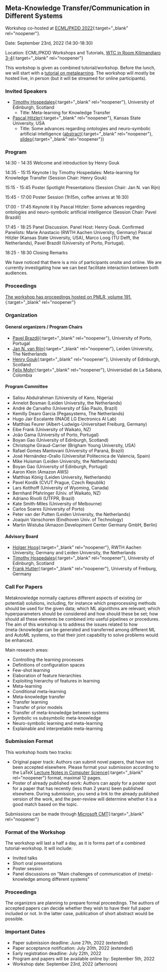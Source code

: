 ## Meta-Knowledge Transfer/Communication in Different Systems
Workshop co-hosted at [ECML/PKDD 2022](https://2022.ecmlpkdd.org/){:target="_blank" rel="noopener"}. 

Date: September 23rd, 2022 (14:30-18:30)

Location: ECML/PKDD Workshops and Tutorials, [WTC in Room Kilimandjaro 3-4](https://2022.ecmlpkdd.org/index.php/2861-2/){:target="_blank" rel="noopener"}

This workshop is given as combined tutorial/workshop. Before the lunch, we will start with a [tutorial on metalearning](/metalearning/2022ECMLPKDDtutorial). The workshop will mostly be hosted live, in person (but it will be streamed for online participants). 

### Invited Speakers
* [Timothy Hospedales](https://homepages.inf.ed.ac.uk/thospeda/){:target="_blank" rel="noopener"}, University of Edinburgh, Scotland
  * Title: Meta-learning for Knowledge Transfer
* [Pascal Hitzler](https://people.cs.ksu.edu/~hitzler/){:target="_blank" rel="noopener"}, Kansas State University, USA
  * Title: Some advances regarding ontologies and neuro-symbolic artificial intelligence ([abstract](/metalearning/content/2022ECMLPKDD_proceedings/Hitzler22a.pdf){:target="_blank" rel="noopener"}, [slides](/metalearning/content/2022ECMLPKDD_slides/Hitzler.pdf){:target="_blank" rel="noopener"})

### Program

14:30 - 14:35 Welcome and introduction by Henry Gouk

14:35 - 15:15 Keynote I by Timothy Hospedales: Meta-learning for Knowledge Transfer (Session Chair: Henry Gouk)

15:15 - 15:45 Poster Spotlight Presentations (Session Chair: Jan N. van Rijn)

15:45 - 17:00 Poster Session (1h15m, coffee arrives at 16:30)

17:00 - 17:45 Keynote II by Pascal Hitzler: Some advances regarding ontologies and neuro-symbolic artificial intelligence (Session Chair: Pavel Brazdil)

17:45 - 18:25 Panel Discussion. Panel Host: Henry Gouk. Confirmed Panelists: Marie Anastacio (RWTH Aachen University, Germany) Pascal Hitzler (Kansas State University, USA), Marco Loog (TU Delft, the Netherlands), Pavel Brazdil (University of Porto, Portugal).

18:25 - 18:30 Closing Remarks

We have noticed that there is a mix of participants onsite and online. We are currently investigating how we can best facilitate interaction between both audiences.

### Proceedings

[The workshop has proceedings hosted on PMLR, volume 191.](http://proceedings.mlr.press/v191/){:target="_blank" rel="noopener"}


### Organization

#### General organizers / Program Chairs
* [Pavel Brazdil](http://www.liaad.up.pt/area/pbrazdil/pavel-brazdil){:target="_blank" rel="noopener"}, University of Porto, Portugal
* [Jan N. van Rijn](https://www.universiteitleiden.nl/en/staffmembers/jan-van-rijn){:target="_blank" rel="noopener"}, Leiden University, The Netherlands
* [Henry Gouk](https://www.henrygouk.com/){:target="_blank" rel="noopener"}, University of Edinburgh, Scotland 
* [Felix Mohr](https://www.linkedin.com/in/felix-mohr-83464a220/){:target="_blank" rel="noopener"}, Universidad de La Sabana, Colombia

#### Program Committee

* Salisu Abdulrahman (University of Kano, Nigeria)
* Annelot Bosman (Leiden University, the Netherlands)
* André de Carvalho (University of São Paulo, Brazil)
* Kemilly Dearo Garcia (Pegasystems, The Netherlands)
* Hugo Jair Escalante (INAOE LG Electronics AI Lab)
* Matthias Feurer (Albert-Ludwigs-Universitaet Freiburg, Germany)
* Eibe Frank (University of Waikato, NZ)
* João Gama (University of Porto, Portugal)
* Boyan Gao (University of Edinburgh, Scotland)
* Christophe Giraud-Carrier (Brigham Young University, USA)
* Rafael Gomes Mantovani (University of Paraná, Brazil)
* José Hernández-Orallo (Universitat Politecnica de Valencia, Spain)
* Mike Huisman (Leiden University, the Netherlands)
* Boyan Gao (University of Edinburgh, Portugal)
* Aaron Klein (Amazon AWS)
* Matthias König (Leiden University, Netherlands)
* Pavel Kordik (CVUT Prague, Czech Republik)
* Lars Kotthoff (University of Wyoming, Canada)
* Bernhard Pfahringer (Univ. of Waikato, NZ)
* Adriano Rivolli (UTFPR, Brazil)
* Kate Smith-Miles (University of Melbourne)
* Carlos Soares (University of Porto)
* Peter van der Putten (Leiden University, the Netherlands)
* Joaquin Vanschoren (Eindhoven Univ. of Technology)
* Martin Wistuba (Amazon Development Center Germany GmbH, Berlin)


#### Advisory Board
* [Holger Hoos](https://hoos.ca/){:target="_blank" rel="noopener"}, RWTH Aachen University, Germany and Leiden University, the Netherlands
* [Timothy Hospedales](https://homepages.inf.ed.ac.uk/thospeda/){:target="_blank" rel="noopener"}, University of Edinburgh, Scotland
* [Frank Hutter](https://ml.informatik.uni-freiburg.de/profile/hutter/){:target="_blank" rel="noopener"}, University of Freiburg, Germany

### Call For Papers
Metaknowledge normally captures different aspects of existing (or potential) solutions, including, for instance which preprocessing methods should be used for the given data; which ML algorithms are relevant; which hyperparameters should be considered and how should these be set; how should all these elements be combined into useful pipelines or procedures. The aim of this workshop is to address the issues related to how (meta-)knowledge can be generated and transferred among different ML and AutoML systems, so that their joint capability to solve problems would be enhanced.

Main research areas:

* Controlling the learning processes
* Definitions of configuration spaces
* Few-shot learning
* Elaboration of feature hierarchies
* Exploiting hierarchy of features in learning
* Meta-learning
* Conditional meta-learning
* Meta-knowledge transfer
* Transfer learning
* Transfer of prior models
* Transfer of meta-knowledge between systems
* Symbolic vs subsymbolic meta-knowledge
* Neuro-symbolic learning and meta-learning
* Explainable and interpretable meta-learning

### Submission Format

This workshop hosts two tracks:

* Original paper track: Authors can submit novel papers, that have not been accepted elsewhere. Please format your submission according to the LaTeX [Lecture Notes in Computer Science](https://www.springer.com/gp/computer-science/lncs){:target="_blank" rel="noopener"} format, maximal 12 pages.
* Poster of already published work: Authors can apply for a poster spot for a paper that has recently (less than 2 years) been published elsewhere. During submission, you send a link to the already published version of the work, and the peer-review will determine whether it is a good match based on the topic. 

Submissions can be made through [Microsoft CMT](https://cmt3.research.microsoft.com/METALEARNING2022/){:target="_blank" rel="noopener"}

### Format of the Workshop

The workshop will last a half a day, as it is forms part of a combined tutorial-workshop. It will include: 

* Invited talks
* Short oral presentations
* Poster session 
* Panel discussions on "Main challenges of communication of (meta)-knowledge among different systems"

### Proceedings

The organizers are planning to prepare formal proceedings. The authors of accepted papers can decide whether they wish to have their full paper included or not. In the latter case, publication of short abstract would be possible.

### Important Dates

* Paper submission deadline: June 27th, 2022 (extended)
* Paper acceptance notification: July 20th, 2022 (extended)
* Early registration deadline: July 22th, 2022
* Program and papers will be available online by: September 5th, 2022
* Workshop date: September 23rd, 2022 (afternoon)

